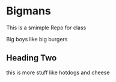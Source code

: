 # Bigmans
This is a smimple Repo for class

Big boys like big burgers

## Heading  Two

this is more stuff like hotdogs and cheese 
